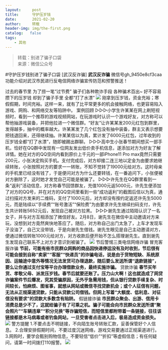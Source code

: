 ```yaml
---
layout:     post
title:      守护压岁钱
date:       2021-02-20
author:     转载
header-img: img/the-first.png
catalog:   false
tags:
    - 其他
---
```


<blockquote><p>转载：别进了骗子口袋<br>
来源：微信公众号</p></blockquote>

#守护压岁钱别进了骗子口袋
[武汉反诈骗]
**武汉反诈骗**
微信号gh_9450e8cf3caa
功能介绍对武汉市民进行反电信网络诈骗宣传防范和预警推送！

过去的春节里
为了捞一笔“过节费”
骗子们各种欺诈手段
各种骗术百出~
好不容易攒下的压岁钱
却到了骗子手里
全都“打了水漂”
![]({{site.baseurl}}/postimg/8wBAcE4t1v4ibNbH1qQuwS3NiaQjnD00cl5jleJZmMHJ3twHlq6LfzPZWwoqBqHERcKJpg3M5DAVHB7iaP3bq9aIA.gif)
刚拿到压岁钱，资金充裕；寒假假期，时间充裕。这样一来，就有了比平常更多的机会接触网络，也更容易陷入游戏、网购、和网络交友等陷阱中。
案例回顾
▷▷▷小学生许某某在网上刷短视频时，看到一个推荐的游戏视频网站，在玩游戏时认识一个游戏好友，对方称可以帮他抽游戏装备，并把他拉进一个微信群。“好友”让许某某发200元红包到群里，发得越多，抽中的概率越大。许某某发了几个红包没有抽中装备，群主又表示想要把钱退回来，还得继续抽。许某某信以为真，累计发了6000元红包，过年收到的压岁钱全都“打了水漂”，随即被踢出群聊。
▷▷▷高中生小张春节期间想买一部手机，恰好在QQ群中发现有一位网友发出低价卖手机信息，遂添加对方为好友了解详情。她在对方的QQ空间内看到原价上千元的一部iPhone11
Pro
max竟然只需要200元，小张决定购买手机。支付完成后，对方却接二连三地以定金为由要求她继续转账，小张按照对方的要求一一转账，不知不觉转了19000元给对方。这时母亲的手机里已经没有钱了，于是便问对方为什么还要转钱，在一番追问下，小张便被对方删除了，这时她才发觉自己可能是被骗了。
▷▷▷许先生在QQ群里看到一条“返利”活动信息，对方称春节回馈群友，充值1000元返5000元，许先生便添加了对方的QQ号，并在对方的QQ空间里看到一些“成功返利”的截图后信以为真，通过扫描对方发来的二维码，支付了1000元后，对方却没有按约定返还许先生5000元，而是陆续以“手续费”“账号激活”“保险费”为由要求许先生继续扫码支付，许先生共计转账5652元后，发现自己被对方拉黑。
▷▷▷谢先生通过陌陌认识了一名女子，并与对方互相添加了微信好友。2月8日，谢先生在微信中主动邀请对方来玩，没想到对方竟然爽快地答应了。随后，对方称自己出门太急了，上车才发现车子没油了，自己又没带钱，于是向谢先生借钱。谢先生眼见是自己主动邀请对方，便通过微信转账1000元给对方，对方收款后便开始不怎么搭理谢先生。直到谢先生发现自己联系不上对方才意识到被骗了。
![]({{site.baseurl}}/postimg/8wBAcE4t1v4ibNbH1qQuwS3NiaQjnD00cleGWZLajFVZdUxWfaIcwU5OZo54ADHyR4oLKz0AJ7dASQm0mUOa8xbA.jpeg)
节后警惕三类电信网络诈骗
冒充客服诈骗
**节前，可能有些市民群众网购的商品因快递停运没有及时收到，节后很有可能会接到自称“卖家”“客服”“快递员”的诈骗电话，说是由于货物短缺、系统原因、运输途中意外等情况无法发货可办理退款，随后要么发送所谓“退款链接”，要么让你通过支付宝等平台办理借款业务，最终实施诈骗。**
贷款诈骗
**春节买年货、孝敬父母、派发压岁钱。春节后就要还账了。压力山大啊！这也就造成了网贷诈骗案件节后爆发，究其受骗原因，无外乎急需用钱，但从银行贷款手续复杂、时间较长，怕麻烦、图省事，就想从网站或微信寻找贷款机会；或个人征信有问题，无法从正规渠道贷款，只能从贷款公司借钱。但网上写着“大额度、低利息、对征信没有要求”的贷款大多数含有陷阱。**
假链接诈骗
**市民群众聚会、出游、信用卡消费总是少不了，这就给骗子有了可乘之机。骗子可能会向市民群众发送所谓“聚会照片”“车辆违章”“积分兑换”等诈骗短信，而短信里都附带着一条链接，往往该链接都是木马病毒或者钓鱼网站，一旦受害者点击进入后，极易造成资金损失。**
![]({{site.baseurl}}/postimg/8wBAcE4t1v6rzeEH2icCjuibCzH1raebgrS7TSbQydjetGTbcCS3VvkaSltOjHdCuHE0hVbofB3yE1Koe8KyTF4Q.gif)
警方提醒
1.不要点击不明链接，不向陌生账号转账汇款，妥善保管好个人信息。
2.合理安排假期时间，不要过度沉迷网络，游戏交易要通过正规渠道进行。
3.网购时，要学会甄别购物信息，不要轻信“低价”“折扣”等虚假信息；有任何疑问，请第一时间拨打110报警。
![]({{site.baseurl}}/postimg/8wBAcE4t1v4ibNbH1qQuwS3NiaQjnD00clibZhTa8ZChg83jh9s0EfvjLaZzbdrhfhQ2HqvQd5ONtqAY2AeU5ib79A.jpeg)
